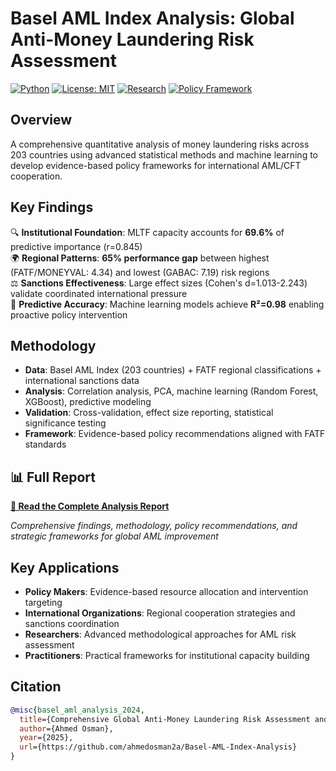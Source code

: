 # Basel AML Index Analysis: Global Anti-Money Laundering Risk Assessment

[![Python](https://img.shields.io/badge/python-3.8+-blue.svg)](https://www.python.org/downloads/)
[![License: MIT](https://img.shields.io/badge/License-MIT-yellow.svg)](https://opensource.org/licenses/MIT)
[![Research](https://img.shields.io/badge/Research-AML%2FCFT-green.svg)](https://github.com/ahmedosman2a/Basel-AML-Index-Analysis)
[![Policy Framework](https://img.shields.io/badge/Policy-Evidence--Based-orange.svg)](https://github.com/ahmedosman2a/Basel-AML-Index-Analysis)

## Overview

A comprehensive quantitative analysis of money laundering risks across 203 countries using advanced statistical methods and machine learning to develop evidence-based policy frameworks for international AML/CFT cooperation.

## Key Findings

🔍 **Institutional Foundation**: MLTF capacity accounts for **69.6%** of predictive importance (r=0.845)  
🌍 **Regional Patterns**: **65% performance gap** between highest (FATF/MONEYVAL: 4.34) and lowest (GABAC: 7.19) risk regions  
⚖️ **Sanctions Effectiveness**: Large effect sizes (Cohen's d=1.013-2.243) validate coordinated international pressure  
🎯 **Predictive Accuracy**: Machine learning models achieve **R²=0.98** enabling proactive policy intervention  

## Methodology

- **Data**: Basel AML Index (203 countries) + FATF regional classifications + international sanctions data
- **Analysis**: Correlation analysis, PCA, machine learning (Random Forest, XGBoost), predictive modeling
- **Validation**: Cross-validation, effect size reporting, statistical significance testing
- **Framework**: Evidence-based policy recommendations aligned with FATF standards

## 📊 Full Report

**[📖 Read the Complete Analysis Report](docs/Basel%20AML%20Index%20Analysis%20Report.md)**

*Comprehensive findings, methodology, policy recommendations, and strategic frameworks for global AML improvement*

## Key Applications

- **Policy Makers**: Evidence-based resource allocation and intervention targeting
- **International Organizations**: Regional cooperation strategies and sanctions coordination
- **Researchers**: Advanced methodological approaches for AML risk assessment
- **Practitioners**: Practical frameworks for institutional capacity building

## Citation

```bibtex
@misc{basel_aml_analysis_2024,
  title={Comprehensive Global Anti-Money Laundering Risk Assessment and Strategic Policy Framework},
  author={Ahmed Osman},
  year={2025},
  url={https://github.com/ahmedosman2a/Basel-AML-Index-Analysis}
}